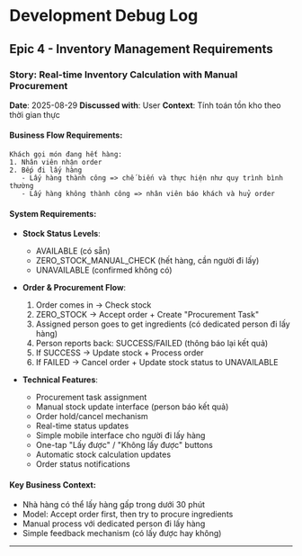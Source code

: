 # Development Debug Log

## Epic 4 - Inventory Management Requirements

### Story: Real-time Inventory Calculation with Manual Procurement
**Date**: 2025-08-29
**Discussed with**: User
**Context**: Tính toán tồn kho theo thời gian thực

#### Business Flow Requirements:
```
Khách gọi món đang hết hàng:
1. Nhân viên nhận order
2. Bếp đi lấy hàng
   - Lấy hàng thành công => chế biến và thực hiện như quy trình bình thường
   - Lấy hàng không thành công => nhân viên báo khách và huỷ order
```

#### System Requirements:
- **Stock Status Levels**:
  - AVAILABLE (có sẵn)  
  - ZERO_STOCK_MANUAL_CHECK (hết hàng, cần người đi lấy)
  - UNAVAILABLE (confirmed không có)

- **Order & Procurement Flow**:
  1. Order comes in → Check stock
  2. ZERO_STOCK → Accept order + Create "Procurement Task"
  3. Assigned person goes to get ingredients (có dedicated person đi lấy hàng)
  4. Person reports back: SUCCESS/FAILED (thông báo lại kết quả)
  5. If SUCCESS → Update stock + Process order
  6. If FAILED → Cancel order + Update stock status to UNAVAILABLE

- **Technical Features**:
  - Procurement task assignment
  - Manual stock update interface (person báo kết quả)
  - Order hold/cancel mechanism
  - Real-time status updates
  - Simple mobile interface cho người đi lấy hàng
  - One-tap "Lấy được" / "Không lấy được" buttons
  - Automatic stock calculation updates
  - Order status notifications

#### Key Business Context:
- Nhà hàng có thể lấy hàng gấp trong dưới 30 phút
- Model: Accept order first, then try to procure ingredients
- Manual process với dedicated person đi lấy hàng
- Simple feedback mechanism (có lấy được hay không)

---